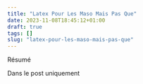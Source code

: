 ```yaml
---
title: "Latex Pour Les Maso Mais Pas Que"
date: 2023-11-08T18:45:12+01:00
draft: true
tags: []
slug: "latex-pour-les-maso-mais-pas-que" 
---
```


Résumé

<!--more-->

Dans le post uniquement

## 